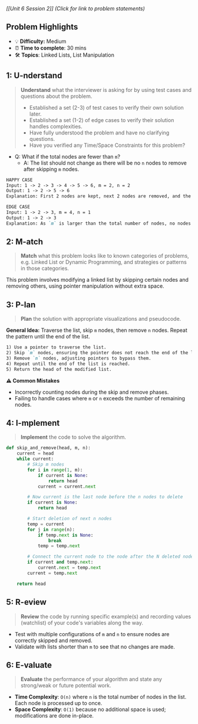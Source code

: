 *[[Unit 6 Session 2]] (Click for link to problem statements)*

## Problem Highlights

* 💡 **Difficulty:** Medium
* ⏰ **Time to complete**: 30 mins
* 🛠️ **Topics**: Linked Lists, List Manipulation
    
## 1: U-nderstand
 
> **Understand** what the interviewer is asking for by using test cases and questions about the problem.
> - Established a set (2-3) of test cases to verify their own solution later.
> - Established a set (1-2) of edge cases to verify their solution handles complexities.
> - Have fully understood the problem and have no clarifying questions.
> - Have you verified any Time/Space Constraints for this problem?

- Q: What if the total nodes are fewer than `m`?
  - A: The list should not change as there will be no `n` nodes to remove after skipping `m` nodes.

```markdown
HAPPY CASE
Input: 1 -> 2 -> 3 -> 4 -> 5 -> 6, m = 2, n = 2
Output: 1 -> 2 -> 5 -> 6
Explanation: First 2 nodes are kept, next 2 nodes are removed, and the remaining nodes are kept.

EDGE CASE
Input: 1 -> 2 -> 3, m = 4, n = 1
Output: 1 -> 2 -> 3
Explanation: As `m` is larger than the total number of nodes, no nodes are deleted.
```
    
## 2: M-atch

> **Match** what this problem looks like to known categories of problems, e.g. Linked List or Dynamic Programming, and strategies or patterns in those categories.

This problem involves modifying a linked list by skipping certain nodes and removing others, using pointer manipulation without extra space.

## 3: P-lan

> **Plan** the solution with appropriate visualizations and pseudocode.

**General Idea:** Traverse the list, skip `m` nodes, then remove `n` nodes. Repeat the pattern until the end of the list.

```markdown
1) Use a pointer to traverse the list.
2) Skip `m` nodes, ensuring the pointer does not reach the end of the list prematurely.
3) Remove `n` nodes, adjusting pointers to bypass them.
4) Repeat until the end of the list is reached.
5) Return the head of the modified list.
```

**⚠️ Common Mistakes**

- Incorrectly counting nodes during the skip and remove phases.
- Failing to handle cases where `m` or `n` exceeds the number of remaining nodes.

## 4: I-mplement

> **Implement** the code to solve the algorithm.

```python
def skip_and_remove(head, m, n):
    current = head
    while current:
        # Skip m nodes
        for i in range(1, m):
            if current is None:
                return head
            current = current.next

        # Now current is the last node before the n nodes to delete
        if current is None:
            return head

        # Start deletion of next n nodes
        temp = current
        for j in range(n):
            if temp.next is None:
                break
            temp = temp.next

        # Connect the current node to the node after the N deleted nodes
        if current and temp.next:
            current.next = temp.next
        current = temp.next

    return head
```
    
## 5: R-eview

> **Review** the code by running specific example(s) and recording values (watchlist) of your code's variables along the way.

- Test with multiple configurations of `m` and `n` to ensure nodes are correctly skipped and removed.
- Validate with lists shorter than `m` to see that no changes are made.

## 6: E-valuate

> **Evaluate** the performance of your algorithm and state any strong/weak or future potential work.

* **Time Complexity**: `O(n)` where `n` is the total number of nodes in the list. Each node is processed up to once.
* **Space Complexity**: `O(1)` because no additional space is used; modifications are done in-place.
